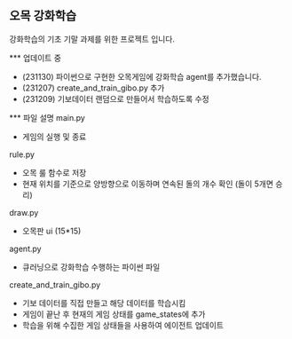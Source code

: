 ## 오목 강화학습
강화학습의 기초 기말 과제를 위한 프로젝트 입니다.

*** 업데이트 중
 - (231130) 파이썬으로 구현한 오목게임에 강화학습 agent를 추가했습니다.
 - (231207) create_and_train_gibo.py 추가
 - (231209) 기보데이터 랜덤으로 만들어서 학습하도록 수정

*** 파일 설명
main.py
 - 게임의 실행 및 종료

rule.py
 - 오목 룰 함수로 저장
 - 현재 위치를 기준으로 양방향으로 이동하며 연속된 돌의 개수 확인 (돌이 5개면 승리)

draw.py
 - 오목판 ui (15*15)

agent.py
 - 큐러닝으로 강화학습 수행하는 파이썬 파일

create_and_train_gibo.py
 - 기보 데이터를 직접 만들고 해당 데이터를 학습시킴
 - 게임이 끝난 후 현재의 게임 상태를 game_states에 추가
 - 학습을 위해 수집한 게임 상태들을 사용하여 에이전트 업데이트
